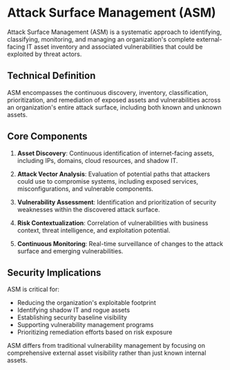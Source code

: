 # Attack Surface Management (ASM)

Attack Surface Management (ASM) is a systematic approach to identifying, classifying, monitoring, and managing an organization's complete external-facing IT asset inventory and associated vulnerabilities that could be exploited by threat actors.

## Technical Definition

ASM encompasses the continuous discovery, inventory, classification, prioritization, and remediation of exposed assets and vulnerabilities across an organization's entire attack surface, including both known and unknown assets.

## Core Components

1. **Asset Discovery**: Continuous identification of internet-facing assets, including IPs, domains, cloud resources, and shadow IT.
    
2. **Attack Vector Analysis**: Evaluation of potential paths that attackers could use to compromise systems, including exposed services, misconfigurations, and vulnerable components.
    
3. **Vulnerability Assessment**: Identification and prioritization of security weaknesses within the discovered attack surface.
    
4. **Risk Contextualization**: Correlation of vulnerabilities with business context, threat intelligence, and exploitation potential.
    
5. **Continuous Monitoring**: Real-time surveillance of changes to the attack surface and emerging vulnerabilities.
    

## Security Implications

ASM is critical for:

- Reducing the organization's exploitable footprint
- Identifying shadow IT and rogue assets
- Establishing security baseline visibility
- Supporting vulnerability management programs
- Prioritizing remediation efforts based on risk exposure

ASM differs from traditional vulnerability management by focusing on comprehensive external asset visibility rather than just known internal assets.